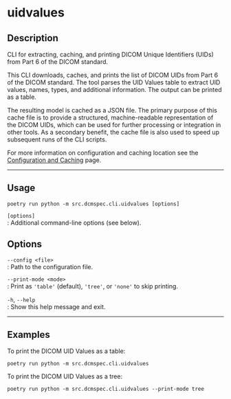 # uidvalues

## Description

CLI for extracting, caching, and printing DICOM Unique Identifiers (UIDs) from Part 6 of the DICOM standard.

This CLI downloads, caches, and prints the list of DICOM UIDs from Part 6 of the DICOM standard. The tool parses the UID Values table to extract UID values, names, types, and additional information. The output can be printed as a table.

The resulting model is cached as a JSON file. The primary purpose of this cache file is to provide a structured, machine-readable representation of the DICOM UIDs, which can be used for further processing or integration in other tools. As a secondary benefit, the cache file is also used to speed up subsequent runs of the CLI scripts.

For more information on configuration and caching location see the [Configuration and Caching](../configuration.md) page.

---

## Usage

    poetry run python -m src.dcmspec.cli.uidvalues [options]

`[options]`  
: Additional command-line options (see below).

## Options

`--config <file>`  
: Path to the configuration file.

`--print-mode <mode>`  
: Print as `'table'` (default), `'tree'`, or `'none'` to skip printing.

`-h`, `--help`  
: Show this help message and exit.

---

## Examples

To print the DICOM UID Values as a table:

    poetry run python -m src.dcmspec.cli.uidvalues

To print the DICOM UID Values as a tree:

    poetry run python -m src.dcmspec.cli.uidvalues --print-mode tree
